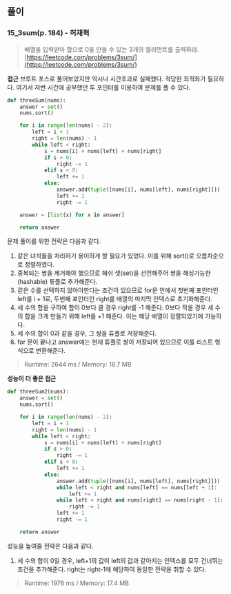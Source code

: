 ## 풀이

### 15_3sum(p. 184) - 허재혁

> 배열을 입력받아 합으로 0을 만들 수 있는 3개의 엘리먼트를 출력하라.
> [https://leetcode.com/problems/3sum/](https://leetcode.com/problems/3sum/)

**접근**
브루트 포스로 풀어보았지만 역시나 시간초과로 실패했다. 적당한 최적화가 필요하다.
여기서 저번 시간에 공부했던 투 포인터를 이용하여 문제를 풀 수 있다.
```python
def threeSum(nums):
    answer = set()
    nums.sort()

    for i in range(len(nums) - 2):
        left = i + 1
        right = len(nums) - 1
        while left < right:
            s = nums[i] + nums[left] + nums[right]
            if s > 0:
                right -= 1
            elif s < 0:
                left += 1
            else:
                answer.add(tuple([nums[i], nums[left], nums[right]]))
                left += 1
                right -= 1

    answer = [list(x) for x in answer]

    return answer
```
문제 풀이를 위한 전략은 다음과 같다.
1. 같은 녀석들을 처리하기 용이하게 할 필요가 있었다. 이를 위해 sort()로 오름차순으로 정렬하였다.
1. 중복되는 쌍을 제거해야 했으므로 해쉬 셋(set)을 선언해주어 쌍을 해싱가능한(hashable) 튜플로 추가해준다.
1. 같은 수를 선택하지 않아야한다는 조건이 있으므로 for문 안에서 첫번째 포인터인 left를 i + 1로, 두번째 포인터인 right를 배열의 마지막 인덱스로 초기화해준다.
1. 세 수의 합을 구하여 합이 0보다 클 경우 right를 -1 해준다. 0보다 작을 경우 세 수의 합을 크게 만들기 위해 left를 +1 해준다. 이는 해당 배열이 정렬되었기에 가능하다.
1. 세 수의 합이 0과 같을 경우, 그 쌍을 튜플로 저장해준다.
1. for 문이 끝나고 answer에는 현재 튜플로 쌍이 저장되어 있으므로 이를 리스트 형식으로 변환해준다.

> Runtime: 2644 ms / Memory: 18.7 MB


**성능이 더 좋은 접근**
```python
def threeSum2(nums):
    answer = set()
    nums.sort()

    for i in range(len(nums) - 2):
        left = i + 1
        right = len(nums) - 1
        while left < right:
            s = nums[i] + nums[left] + nums[right]
            if s > 0:
                right -= 1
            elif s < 0:
                left += 1
            else:
                answer.add(tuple([nums[i], nums[left], nums[right]]))
                while left < right and nums[left] == nums[left + 1]:
                    left += 1
                while left < right and nums[right] == nums[right - 1]:
                    right -= 1
                left += 1
                right -= 1

    return answer
```
성능을 높여줄 전략은 다음과 같다.
1. 세 수의 합이 0일 경우, left+1의 값이 left의 값과 같아지는 인덱스를 모두 건너뛰는 조건을 추가해준다. right는 right-1에 해당하여 동일한 전략을 취할 수 있다.

> Runtime: 1976 ms / Memory: 17.4 MB